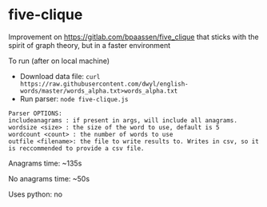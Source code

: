 # five-clique
Improvement on https://gitlab.com/bpaassen/five_clique that sticks with the spirit of graph theory, but in a faster environment

To run (after on local machine)
* Download data file: `curl https://raw.githubusercontent.com/dwyl/english-words/master/words_alpha.txt>words_alpha.txt`
* Run parser: `node five-clique.js`

```
Parser OPTIONS:
includeanagrams : if present in args, will include all anagrams.
wordsize <size> : the size of the word to use, default is 5
wordcount <count> : the number of words to use
outfile <filename>: the file to write results to. Writes in csv, so it is reccommended to provide a csv file.
```

Anagrams time: ~135s

No anagrams time: ~50s

Uses python: no